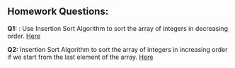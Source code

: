 ## Homework Questions: 
**Q1:** : Use Insertion Sort Algorithm to sort the array of integers in decreasing order. [Here](https://github.com/ArhanBytes/Rohit-Negi-CPP-DSA-Course/blob/main/Lectures/Lecture_021/Homework/Q1.cpp)

**Q2:** Insertion Sort Algorithm to sort the array of integers in increasing order if we start from the last element of the array. [Here](https://github.com/ArhanBytes/Rohit-Negi-CPP-DSA-Course/blob/main/Lectures/Lecture_021/Homework/Q2.cpp)